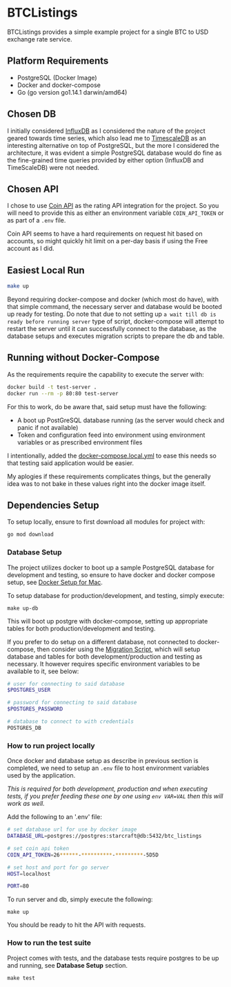 # BTCListings
BTCListings provides a simple example project for a single BTC to USD exchange rate service.

## Platform Requirements

- PostgreSQL (Docker Image)
- Docker and docker-compose
- Go (go version go1.14.1 darwin/amd64)

## Chosen DB

I initially considered [InfluxDB](https://www.influxdata.com/) as I considered the nature of the project
geared towards time series, which also lead me to [TimescaleDB](https://www.timescale.com/) as an interesting alternative
on top of PostgreSQL, but the more I considered the architecture, it was evident a simple PostgreSQL database
would do fine as the fine-grained time queries provided by either option (InfluxDB and TimeScaleDB) were not needed.

## Chosen API

I chose to use [Coin API](https://www.coinapi.io/) as the rating API integration for 
the project. So you will need to provide this as either an environment variable `COIN_API_TOKEN`
or as part of a `.env` file.

Coin API seems to have a hard requirements on request hit based on accounts, so might quickly hit limit
on a per-day basis if using the Free account as I did.

## Easiest Local Run

```bash
make up
```

Beyond requiring docker-compose and docker (which most do have), with that simple command,
the necessary server and database would be booted up ready for testing. Do note that due to 
not setting up `a wait till db is ready before running server` type of script, docker-compose will
attempt to restart the server until it can successfully connect to the database, as the database
setups and executes migration scripts to prepare the db and table.

## Running without Docker-Compose

As the requirements require the capability to execute the server with: 

```bash
docker build -t test-server .
docker run --rm -p 80:80 test-server
```

For this to work, do be aware that, said setup must have the following:

- A boot up PostGreSQL database running (as the server would check and panic if not available)
- Token and configuration feed into environment using environment variables or as prescribed environment files

I intentionally, added the [docker-compose.local.yml](./docker-compose.local.yml) to ease this needs so that testing
said application would be easier.

My aplogies if these requirements complicates things, but the generally idea was to not bake in these values right into
the docker image itself.

## Dependencies Setup
To setup locally, ensure to first download all modules for project with:

```bash
go mod download
```

### Database Setup 

The project utilizes docker to boot up a sample PostgreSQL database for development
and testing, so ensure to have docker and docker compose setup, see [Docker Setup for Mac](https://docs.docker.com/docker-for-mac/).

To setup database for production/development, and testing, simply execute:

```
make up-db
```

This will boot up postgre with docker-compose, setting up appropriate tables
for both production/development and testing.

If you prefer to do setup on a different database, not connected to docker-compose, then 
consider using the [Migration Script](./migrations/setup_db.sh), which will setup database and 
tables for both development/production and testing as necessary. It however requires specific 
environment variables to be available to it, see below:


```bash
# user for connecting to said database
$POSTGRES_USER

# password for connecting to said database
$POSTGRES_PASSWORD

# database to connect to with credentials
POSTGRES_DB
```

### How to run project locally

Once docker and database setup as describe in previous section is completed, we need to setup an `.env` file to host environment variables used by the application.

*This is required for both development, production and when executing tests, if you prefer feeding these one by one using `env VAR=VAL` then this will work as well.*

Add the following to an '.env' file:

```bash
# set database url for use by docker image
DATABASE_URL=postgres://postgres:starcraft@db:5432/btc_listings

# set coin api token 
COIN_API_TOKEN=26******-**********-*********-5D5D

# set host and port for go server
HOST=localhost

PORT=80
```

To run server and db, simply execute the following:

```
make up
```

You should be ready to hit the API with requests.

### How to run the test suite

Project comes with tests, and the database tests require postgres to be up and
running, see **Database Setup** section.

```
make test
```

